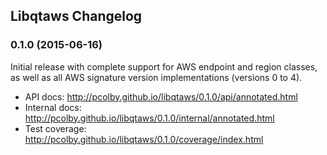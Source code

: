 ## Libqtaws Changelog

### 0.1.0 (2015-06-16)
Initial release with complete support for AWS endpoint and region classes,
as well as all AWS signature version implementations (versions 0 to 4).

* API docs: http://pcolby.github.io/libqtaws/0.1.0/api/annotated.html
* Internal docs: http://pcolby.github.io/libqtaws/0.1.0/internal/annotated.html
* Test coverage: http://pcolby.github.io/libqtaws/0.1.0/coverage/index.html
